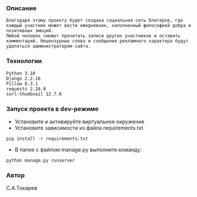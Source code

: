###

### Описание
```
Благодаря этому проекту будет создана cоциальная сеть блогеров, где каждый участник может вести ежедневник, наполненный философией добра и позитивных эмоций.
Любой человек сможет прочитать записи других участников и оставить комментарий. Нецензурные слова и сообщения рекламного характера будут удаляться администратором сайта.
```
### Технологии
```
Python 3.10
Django 2.2.16
Pillow 8.3.1
requests 2.26.0
sorl-thumbnail 12.7.0
```
### Запуск проекта в dev-режиме
- Установите и активируйте виртуальное окружение
- Установите зависимости из файла requirements.txt
```
pip install -r requirements.txt
```
- В папке с файлом manage.py выполните команду:
```
python manage.py runserver
```
### Автор
С.А.Токарев
